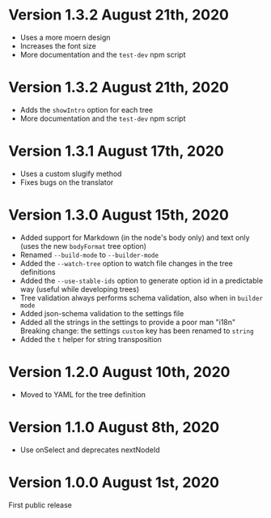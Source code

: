 # Version 1.3.2 August 21th, 2020

- Uses a more moern design
- Increases the font size
- More documentation and the `test-dev` npm script

# Version 1.3.2 August 21th, 2020

- Adds the `showIntro` option for each tree
- More documentation and the `test-dev` npm script

# Version 1.3.1 August 17th, 2020

- Uses a custom slugify method
- Fixes bugs on the translator

# Version 1.3.0 August 15th, 2020

- Added support for Markdown (in the node's body only) and text only (uses the new `bodyFormat` tree option)
- Renamed `--build-mode` to `--builder-mode`
- Added the `--watch-tree` option to watch file changes in the tree definitions
- Added the `--use-stable-ids` option to generate option id in a predictable way (useful while developing trees)
- Tree validation always performs schema validation, also when in `builder mode`
- Added json-schema validation to the settings file
- Added all the strings in the settings to provide a poor man "i18n"
  Breaking change: the settings `custom` key has been renamed to `string`
- Added the `t` helper for string transposition

# Version 1.2.0 August 10th, 2020

- Moved to YAML for the tree definition

# Version 1.1.0 August 8th, 2020

- Use onSelect and deprecates nextNodeId

# Version 1.0.0 August 1st, 2020

First public release
